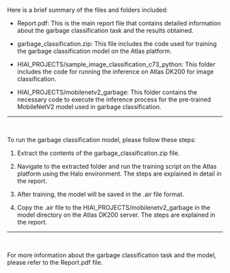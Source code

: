 Here is a brief summary of the files and folders included:

- Report.pdf: This is the main report file that contains detailed information about the garbage classification task and the results obtained.

- garbage_classification.zip: This file includes the code used for training the garbage classification model on the Atlas platform.

- HIAI_PROJECTS/sample_image_classification_c73_python: This folder includes the code for running the inference on Atlas DK200 for image classification.

- HIAI_PROJECTS/mobilenetv2_garbage: This folder contains the necessary code to execute the inference process for the pre-trained MobileNetV2 model used in garbage classification.

<hr>
<br>

To run the garbage classification model, please follow these steps:

1) Extract the contents of the garbage_classification.zip file.

2) Navigate to the extracted folder and run the training script on the Atlas platform using the Halo environment. The steps are explained in detail in the report.

3) After training, the model will be saved in the .air file format.

4) Copy the .air file to the HIAI_PROJECTS/mobilenetv2_garbage in the model directory on the Atlas DK200 server. The steps are explained in the report.

<hr>
<br>

For more information about the garbage classification task and the model, please refer to the Report.pdf file.
 